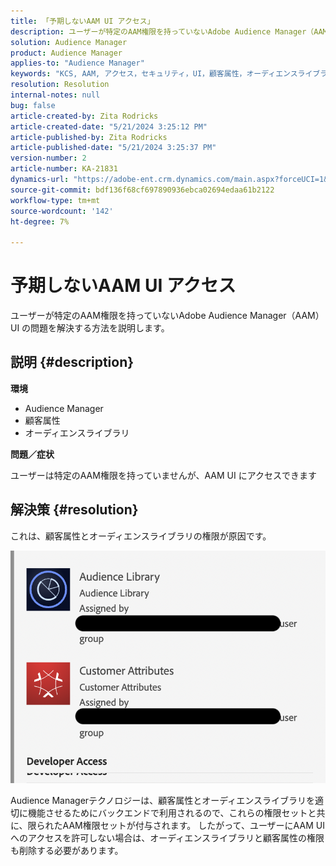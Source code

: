 ```yaml
---
title: 「予期しないAAM UI アクセス」
description: ユーザーが特定のAAM権限を持っていないAdobe Audience Manager（AAM） UI の問題を解決する方法を説明します。
solution: Audience Manager
product: Audience Manager
applies-to: "Audience Manager"
keywords: "KCS, AAM, アクセス，セキュリティ，UI，顧客属性，オーディエンスライブラリ"
resolution: Resolution
internal-notes: null
bug: false
article-created-by: Zita Rodricks
article-created-date: "5/21/2024 3:25:12 PM"
article-published-by: Zita Rodricks
article-published-date: "5/21/2024 3:25:37 PM"
version-number: 2
article-number: KA-21831
dynamics-url: "https://adobe-ent.crm.dynamics.com/main.aspx?forceUCI=1&pagetype=entityrecord&etn=knowledgearticle&id=7fc1424e-8617-ef11-9f89-6045bd06eea5"
source-git-commit: bdf136f68cf697890936ebca02694edaa61b2122
workflow-type: tm+mt
source-wordcount: '142'
ht-degree: 7%

---
```


# 予期しないAAM UI アクセス


ユーザーが特定のAAM権限を持っていないAdobe Audience Manager（AAM） UI の問題を解決する方法を説明します。

## 説明 {#description}


<b>環境</b>

- Audience Manager
- 顧客属性
- オーディエンスライブラリ


<b>問題／症状</b>



ユーザーは特定のAAM権限を持っていませんが、AAM UI にアクセスできます


## 解決策 {#resolution}


これは、顧客属性とオーディエンスライブラリの権限が原因です。

![](assets/0f984131-f8d2-ed11-a7c7-6045bd006b25.png)



Audience Managerテクノロジーは、顧客属性とオーディエンスライブラリを適切に機能させるためにバックエンドで利用されるので、これらの権限セットと共に、限られたAAM権限セットが付与されます。 したがって、ユーザーにAAM UI へのアクセスを許可しない場合は、オーディエンスライブラリと顧客属性の権限も削除する必要があります。
